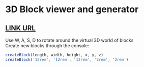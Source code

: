 # 3D Block viewer and generator
## [LINK URL](https://yazaar.github.io/WebMagic/WeirdAnimations/3DBlocks)
Use W, A, S, D to rotate around the virtual 3D world of blocks<br>
Create new blocks through the console:
```JavaScript
createBlock(length, width, height, x, y, z)
createBlock('12rem', '12rem', '12rem', '2rem', '2rem')
```
